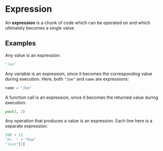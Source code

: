 # Expression

An **expression** is a chunk of code which can be operated on and which ultimately becomes a single value.

## Examples

Any value is an expression:

```python
"Joe"
```

Any variable is an expression, since it becomes the corresponding value during execution. Here, both `"Joe"` and `name` are expressions:

```python
name = "Joe"
```

A function call is an expression, since it becomes the returned value during execution:

```python
pow(3, 2)
```

Any operation that produces a value is an expression. Each line here is a separate expression:

```python
390 + 12
"Mr. " + "Fox"
"Jane"[3]
```
